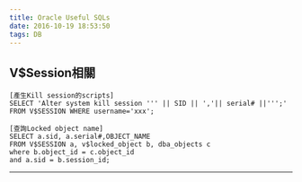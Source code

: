 ```yaml
---
title: Oracle Useful SQLs
date: 2016-10-19 18:53:50
tags: DB
---
```



V$Session相關
---	
	[產生Kill session的scripts]
	SELECT 'Alter system kill session ''' || SID || ','|| serial# ||''';'  
	FROM V$SESSION WHERE username='xxx';
	
	[查詢Locked object name]
	SELECT a.sid, a.serial#,OBJECT_NAME
	FROM V$SESSION a, v$locked_object b, dba_objects c 
	where b.object_id = c.object_id 
	and a.sid = b.session_id;
---
